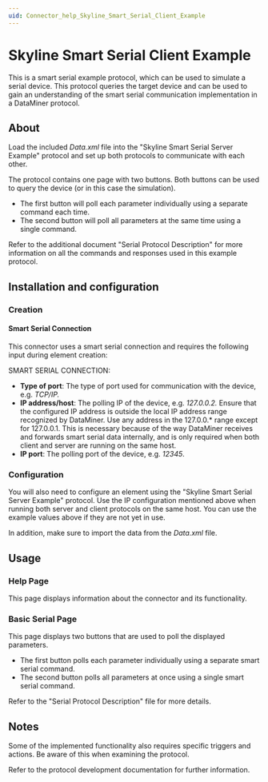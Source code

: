 ```yaml
---
uid: Connector_help_Skyline_Smart_Serial_Client_Example
---
```


# Skyline Smart Serial Client Example

This is a smart serial example protocol, which can be used to simulate a serial device. This protocol queries the target device and can be used to gain an understanding of the smart serial communication implementation in a DataMiner protocol.

## About

Load the included *Data.xml* file into the "Skyline Smart Serial Server Example" protocol and set up both protocols to communicate with each other.

The protocol contains one page with two buttons. Both buttons can be used to query the device (or in this case the simulation).

- The first button will poll each parameter individually using a separate command each time.
- The second button will poll all parameters at the same time using a single command.

Refer to the additional document "Serial Protocol Description" for more information on all the commands and responses used in this example protocol.

## Installation and configuration

### Creation

#### Smart Serial Connection

This connector uses a smart serial connection and requires the following input during element creation:

SMART SERIAL CONNECTION:

- **Type of port**: The type of port used for communication with the device, e.g. *TCP/IP.*
- **IP address/host**: The polling IP of the device, e.g. *127.0.0.2.*
  Ensure that the configured IP address is outside the local IP address range recognized by DataMiner. Use any address in the 127.0.0.\* range except for 127.0.0.1. This is necessary because of the way DataMiner receives and forwards smart serial data internally, and is only required when both client and server are running on the same host.
- **IP port**: The polling port of the device, e.g. *12345*.

### Configuration

You will also need to configure an element using the "Skyline Smart Serial Server Example" protocol. Use the IP configuration mentioned above when running both server and client protocols on the same host. You can use the example values above if they are not yet in use.

In addition, make sure to import the data from the *Data.xml* file.

## Usage

### Help Page

This page displays information about the connector and its functionality.

### Basic Serial Page

This page displays two buttons that are used to poll the displayed parameters.

- The first button polls each parameter individually using a separate smart serial command.
- The second button polls all parameters at once using a single smart serial command.

Refer to the "Serial Protocol Description" file for more details.

## Notes

Some of the implemented functionality also requires specific triggers and actions. Be aware of this when examining the protocol.

Refer to the protocol development documentation for further information.
